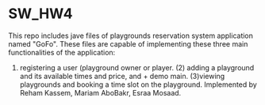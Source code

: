 # SW_HW4
This repo includes jave files of playgrounds reservation system application named "GoFo".
These files are capable of implementing these three main functionalities of the application:
1) registering a user (playground owner or player.
(2) adding a playground and its available times and price, and + demo main.
(3)viewing playgrounds and booking a time slot on the playground.
Implemented by Reham Kassem, Mariam AboBakr, Esraa Mosaad.

